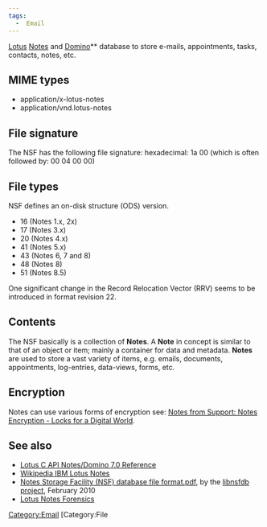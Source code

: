 ```yaml
---
tags:
  -  Email
---
```

[Lotus](lotus.md) [Notes](Notes "wikilink") and
[Domino](domino.md)**
database to store e-mails, appointments, tasks, contacts, notes, etc.

## MIME types

- application/x-lotus-notes
- application/vnd.lotus-notes

## File signature

The NSF has the following file signature: hexadecimal: 1a 00 (which is
often followed by: 00 04 00 00)

## File types

NSF defines an on-disk structure (ODS) version.

- 16 (Notes 1.x, 2x)
- 17 (Notes 3.x)
- 20 (Notes 4.x)
- 41 (Notes 5.x)
- 43 (Notes 6, 7 and 8)
- 48 (Notes 8)
- 51 (Notes 8.5)

One significant change in the Record Relocation Vector (RRV) seems to be
introduced in format revision 22.

## Contents

The NSF basically is a collection of **Notes**. A **Note** in concept is
similar to that of an object or item; mainly a container for data and
metadata. **Notes** are used to store a vast variety of items, e.g.
emails, documents, appointments, log-entries, data-views, forms, etc.

## Encryption

Notes can use various forms of encryption see: [Notes from Support:
Notes Encryption - Locks for a Digital
World](http://www.ibm.com/developerworks/lotus/library/ls-Notes_Encryption/index.html).

## See also

- [Lotus C API Notes/Domino 7.0
  Reference](http://www-12.lotus.com/ldd/doc/tools/c/7.0/api70ref.nsf)
- [Wikipedia IBM Lotus
  Notes](http://en.wikipedia.org/wiki/Notes_Storage_Format)
- [Notes Storage Facility (NSF) database file
  format.pdf](https://googledrive.com/host/0B3fBvzttpiiSbkI4d1pRQmdMNWc/Notes%20Storage%20Facility%20(NSF)%20database%20file%20format.pdf),
  by the [libnsfdb project](libnsfdb.md), February 2010
- [Lotus Notes
  Forensics](http://www.systoolsgroup.com/forensics/lotus-notes/)

[Category:Email](category:email.md) [Category:File
